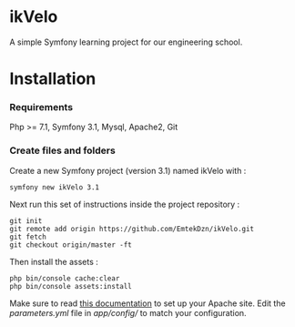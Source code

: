 # ikVelo

A simple Symfony learning project for our engineering school.

# Installation

### Requirements
Php >= 7.1, Symfony 3.1, Mysql, Apache2, Git

### Create files and folders

Create a new Symfony project (version 3.1) named ikVelo with :

    symfony new ikVelo 3.1

Next run this set of instructions inside the project repository :

    git init
    git remote add origin https://github.com/EmtekDzn/ikVelo.git
    git fetch
    git checkout origin/master -ft

Then install the assets :

    php bin/console cache:clear
    php bin/console assets:install

Make sure to read [this documentation](https://symfony.com/doc/3.1/setup/web_server_configuration.html) to set up your Apache site.
Edit the *parameters.yml* file in *app/config/* to match your configuration.
